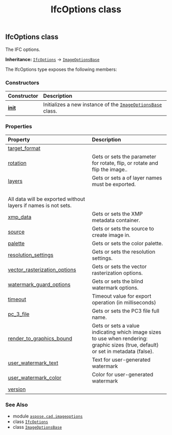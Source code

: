 ﻿---
title: IfcOptions class
second_title: Aspose.CAD for Python via .NET API References
description: 
type: docs
weight: 190
url: /python-net/aspose.cad.imageoptions/ifcoptions/
is_root: false
---

## IfcOptions class

The IFC options.



**Inheritance:** [`IfcOptions`](/cad/python-net/aspose.cad.imageoptions/ifcoptions) → 
[`ImageOptionsBase`](/cad/python-net/aspose.cad.imageoptions/imageoptionsbase)



The IfcOptions type exposes the following members:

### Constructors
| Constructor | Description |
| :- | :- |
| [__init__](/cad/python-net/aspose.cad.imageoptions/ifcoptions/__init__/#) | Initializes a new instance of the [`ImageOptionsBase`](/cad/python-net/aspose.cad.imageoptions/imageoptionsbase) class. |


### Properties
| Property | Description |
| :- | :- |
| [target_format](/cad/python-net/aspose.cad.imageoptions/ifcoptions/target_format) |  |
| [rotation](/cad/python-net/aspose.cad.imageoptions/ifcoptions/rotation) | Gets or sets the parameter for rotate, flip, or rotate and flip the image.. |
| [layers](/cad/python-net/aspose.cad.imageoptions/ifcoptions/layers) | Gets or sets a of layer names must be exported.<br/>All data will be exported without layers if names is not sets. |
| [xmp_data](/cad/python-net/aspose.cad.imageoptions/ifcoptions/xmp_data) | Gets or sets the XMP metadata container. |
| [source](/cad/python-net/aspose.cad.imageoptions/ifcoptions/source) | Gets or sets the source to create image in. |
| [palette](/cad/python-net/aspose.cad.imageoptions/ifcoptions/palette) | Gets or sets the color palette. |
| [resolution_settings](/cad/python-net/aspose.cad.imageoptions/ifcoptions/resolution_settings) | Gets or sets the resolution settings. |
| [vector_rasterization_options](/cad/python-net/aspose.cad.imageoptions/ifcoptions/vector_rasterization_options) | Gets or sets the vector rasterization options. |
| [watermark_guard_options](/cad/python-net/aspose.cad.imageoptions/ifcoptions/watermark_guard_options) | Gets or sets the blind watermark options. |
| [timeout](/cad/python-net/aspose.cad.imageoptions/ifcoptions/timeout) | Timeout value for export operation (in milliseconds) |
| [pc_3_file](/cad/python-net/aspose.cad.imageoptions/ifcoptions/pc_3_file) | Gets or sets the PC3 file full name. |
| [render_to_graphics_bound](/cad/python-net/aspose.cad.imageoptions/ifcoptions/render_to_graphics_bound) | Gets or sets a value indicating which image sizes to use when rendering: graphic sizes (true, default) or set in metadata (false). |
| [user_watermark_text](/cad/python-net/aspose.cad.imageoptions/ifcoptions/user_watermark_text) | Text for user-generated watermark |
| [user_watermark_color](/cad/python-net/aspose.cad.imageoptions/ifcoptions/user_watermark_color) | Color for user-generated watermark |
| [version](/cad/python-net/aspose.cad.imageoptions/ifcoptions/version) |  |



### See Also
* module [`aspose.cad.imageoptions`](..)
* class [`IfcOptions`](/cad/python-net/aspose.cad.imageoptions/ifcoptions)
* class [`ImageOptionsBase`](/cad/python-net/aspose.cad.imageoptions/imageoptionsbase)
